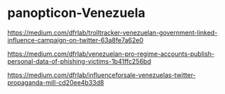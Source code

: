 # panopticon-Venezuela

https://medium.com/dfrlab/trolltracker-venezuelan-government-linked-influence-campaign-on-twitter-63a8fe7a62e0

https://medium.com/dfrlab/venezuelan-pro-regime-accounts-publish-personal-data-of-phishing-victims-1b41ffc256bd

https://medium.com/dfrlab/influenceforsale-venezuelas-twitter-propaganda-mill-cd20ee4b33d8
